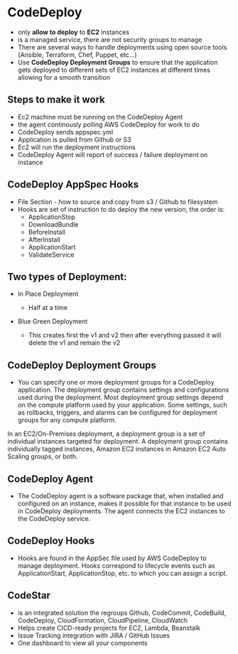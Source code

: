 # CodeDeploy

* only **allow to deploy** to **EC2** instances
* is a managed service, there are not security groups to manage
* There are several ways to handle deployments using open source tools (Ansible, Terraform, Chef, Puppet, etc...)
* Use **CodeDeploy Deployment Groups** to ensure that the application gets deployed to different sets of EC2 instances at different times allowing for a smooth transition


## Steps to make it work
* Ec2 machine must be running on the CodeDeploy Agent
* the agent continously polling AWS CodeDeploy for work to do
* CodeDeploy sends appspec.yml
* Application is pulled from Github or S3
* Ec2 will run the deployment instructions
* CodeDeploy Agent will report of success / failure deployment on instance

## CodeDeploy AppSpec Hooks
* File Section - how to source and copy from s3 / Github to filesystem
* Hooks are set of instruction to do deploy the new version, the order is:
  * ApplicationStop
  * DownloadBundle
  * BeforeInstall
  * AfterInstall
  * ApplicationStart
  * ValidateService

## Two types of Deployment:
* In Place Deployment 
  * Half at a time
 
* Blue Green Deployment
  * This creates first the v1 and v2 then after everything passed it will delete the v1 and remain the v2 

## CodeDeploy Deployment Groups
* You can specify one or more deployment groups for a CodeDeploy application. The deployment group contains settings and configurations used during the deployment. Most deployment group settings depend on the compute platform used by your application. Some settings, such as rollbacks, triggers, and alarms can be configured for deployment groups for any compute platform.

In an EC2/On-Premises deployment, a deployment group is a set of individual instances targeted for deployment. A deployment group contains individually tagged instances, Amazon EC2 instances in Amazon EC2 Auto Scaling groups, or both.

## CodeDeploy Agent 
* The CodeDeploy agent is a software package that, when installed and configured on an instance, makes it possible for that instance to be used in CodeDeploy deployments. The agent connects the EC2 instances to the CodeDeploy service.

## CodeDeploy Hooks
* Hooks are found in the AppSec file used by AWS CodeDeploy to manage deployment. Hooks correspond to lifecycle events such as ApplicationStart, ApplicationStop, etc. to which you can assign a script.

## CodeStar
* is an integrated solution the regroups Github, CodeCommit, CodeBuild, CodeDeploy, CloudFormation, CloudPipeline, CloudWatch
* Helps create CICD-ready projects for EC2, Lambda, Beanstalk
* Issue Tracking integration with JIRA / GitHub Issues
* One dashboard to view all your components
